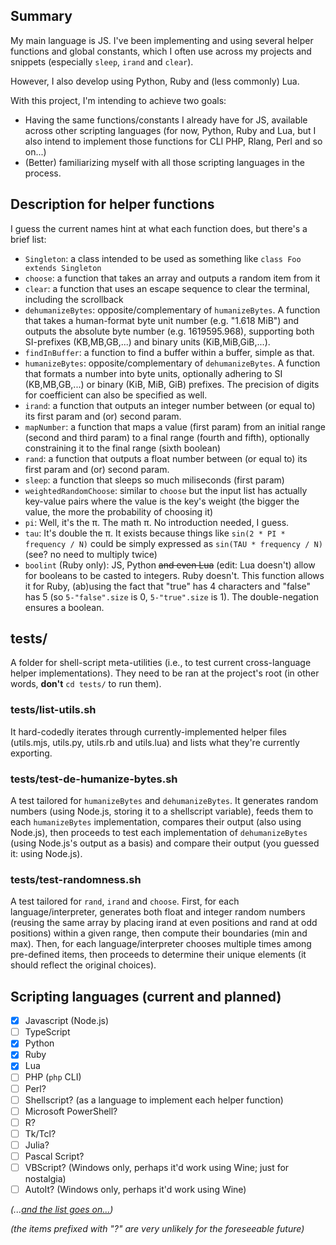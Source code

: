 ## Summary
My main language is JS. I've been implementing and using several helper functions and global constants, which I often use across my projects and snippets (especially `sleep`, `irand` and `clear`).

However, I also develop using Python, Ruby and (less commonly) Lua.

With this project, I'm intending to achieve two goals:
- Having the same functions/constants I already have for JS, available across other scripting languages (for now, Python, Ruby and Lua, but I also intend to implement those functions for CLI PHP, Rlang, Perl and so on...)
- (Better) familiarizing myself with all those scripting languages in the process.

## Description for helper functions
I guess the current names hint at what each function does, but there's a brief list:
- `Singleton`: a class intended to be used as something like `class Foo extends Singleton`
- `choose`: a function that takes an array and outputs a random item from it
- `clear`: a function that uses an escape sequence to clear the terminal, including the scrollback 
- `dehumanizeBytes`: opposite/complementary of `humanizeBytes`. A function that takes a human-format byte unit number (e.g. "1.618 MiB") and outputs the absolute byte number (e.g. 1619595.968), supporting both SI-prefixes (KB,MB,GB,...) and binary units (KiB,MiB,GiB,...).
- `findInBuffer`: a function to find a buffer within a buffer, simple as that.
- `humanizeBytes`: opposite/complementary of `dehumanizeBytes`. A function that formats a number into byte units, optionally adhering to SI (KB,MB,GB,...) or binary (KiB, MiB, GiB) prefixes. The precision of digits for coefficient can also be specified as well.
- `irand`: a function that outputs an integer number between (or equal to) its first param and (or) second param.
- `mapNumber`: a function that maps a value (first param) from an initial range (second and third param) to a final range (fourth and fifth), optionally constraining it to the final range (sixth boolean) 
- `rand`: a function that outputs a float number between (or equal to) its first param and (or) second param.
- `sleep`: a function that sleeps so much miliseconds (first param)
- `weightedRandomChoose`: similar to `choose` but the input list has actually key-value pairs where the value is the key's weight (the bigger the value, the more the probability of choosing it)
- `pi`: Well, it's the π. The math π. No introduction needed, I guess.
- `tau`: It's double the π. It exists because things like `sin(2 * PI * frequency / N)` could be simply expressed as `sin(TAU * frequency / N)` (see? no need to multiply twice)
- `boolint` (Ruby only): JS, Python ~~and even Lua~~ (edit: Lua doesn't) allow for booleans to be casted to integers. Ruby doesn't. This function allows it for Ruby, (ab)using the fact that "true" has 4 characters and "false" has 5 (so `5-"false".size` is 0, `5-"true".size` is 1). The double-negation ensures a boolean.

## tests/
A folder for shell-script meta-utilities (i.e., to test current cross-language helper implementations). They need to be ran at the project's root (in other words, **don't** `cd tests/` to run them).

### tests/list-utils.sh
It hard-codedly iterates through currently-implemented helper files (utils.mjs, utils.py, utils.rb and utils.lua) and lists what they're currently exporting.

### tests/test-de-humanize-bytes.sh
A test tailored for `humanizeBytes` and `dehumanizeBytes`. It generates random numbers (using Node.js, storing it to a shellscript variable), feeds them to each `humanizeBytes` implementation, compares their output (also using Node.js), then proceeds to test each implementation of `dehumanizeBytes` (using Node.js's output as a basis) and compare their output (you guessed it: using Node.js). 

### tests/test-randomness.sh
A test tailored for `rand`, `irand` and `choose`. First, for each language/interpreter, generates both float and integer random numbers (reusing the same array by placing irand at even positions and rand at odd positions) within a given range, then compute their boundaries (min and max). Then, for each language/interpreter chooses multiple times among pre-defined items, then proceeds to determine their unique elements (it should reflect the original choices).

## Scripting languages (current and planned)
- [x] Javascript (Node.js)
- [ ] TypeScript
- [x] Python
- [x] Ruby
- [x] Lua
- [ ] PHP (`php` CLI)
- [ ] Perl?
- [ ] Shellscript? (as a language to implement each helper function)
- [ ] Microsoft PowerShell?
- [ ] R?
- [ ] Tk/Tcl?
- [ ] Julia?
- [ ] Pascal Script?
- [ ] VBScript? (Windows only, perhaps it'd work using Wine; just for nostalgia)
- [ ] AutoIt? (Windows only, perhaps it'd work using Wine)

_(...[and the list goes on...](https://en.wikipedia.org/wiki/Category:Scripting_languages))_

_(the items prefixed with "?" are very unlikely for the foreseeable future)_